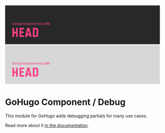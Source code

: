 ![DNB-Hugo/HEAD](.github/github-card-dark.png#gh-dark-mode-only)
![DNB-Hugo/HEAD](.github/github-card-light.png#gh-light-mode-only)

# GoHugo Component / Debug

This module for GoHugo adds debugging partials for many use cases.

Read more about it [in the documentation](https://kollitsch.dev/components/hugo-debug).
